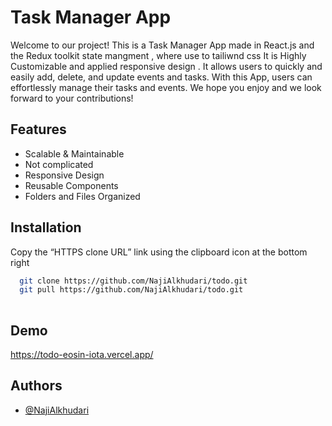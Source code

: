 # Task Manager App

Welcome to our project! This is a Task Manager App made in React.js and the Redux toolkit state mangment , where use to tailiwnd css It is Highly Customizable and applied responsive design . It allows users to quickly and easily add, delete, and update events and tasks. With this App, users can effortlessly manage their tasks and events. We hope you enjoy and we look forward to your contributions!

## Features

- Scalable & Maintainable
- Not complicated
- Responsive Design
- Reusable Components
- Folders and Files Organized


## Installation

Copy the “HTTPS clone URL” link using the clipboard icon at the bottom right 

```bash
  git clone https://github.com/NajiAlkhudari/todo.git
  git pull https://github.com/NajiAlkhudari/todo.git
  
```
    

## Demo

https://todo-eosin-iota.vercel.app/


## Authors

- [@NajiAlkhudari](https://github.com/NajiAlkhudari)


